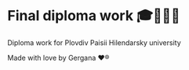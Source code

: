 # Final diploma work 🎓📘📕📗

Diploma work for Plovdiv Paisii Hilendarsky university

Made with love by Gergana ❤®
